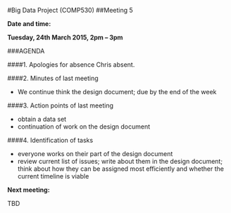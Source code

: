 #Big Data Project (COMP530)
##Meeting 5

**Date and time:**

**Tuesday, 24th March 2015, 2pm – 3pm**

###AGENDA

####1. Apologies for absence
Chris absent.

####2. Minutes of last meeting
- We continue think the design document; due by the end of the week

####3. Action points of last meeting
- obtain a data set
- continuation of work on the design document

####4. Identification of tasks
- everyone works on their part of the design document
- review current list of issues; write about them in the design document; think about how they can be assigned most efficiently and whether the current timeline is viable

**Next meeting:**

TBD
